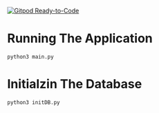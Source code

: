 [![Gitpod Ready-to-Code](https://img.shields.io/badge/Gitpod-Ready--to--Code-blue?logo=gitpod)](https://gitpod.io/#https://github.com/uwidcit/info2602mockLE) 

# Running The Application

```
python3 main.py
```

# Initialzin The Database


```
python3 initDB.py
```